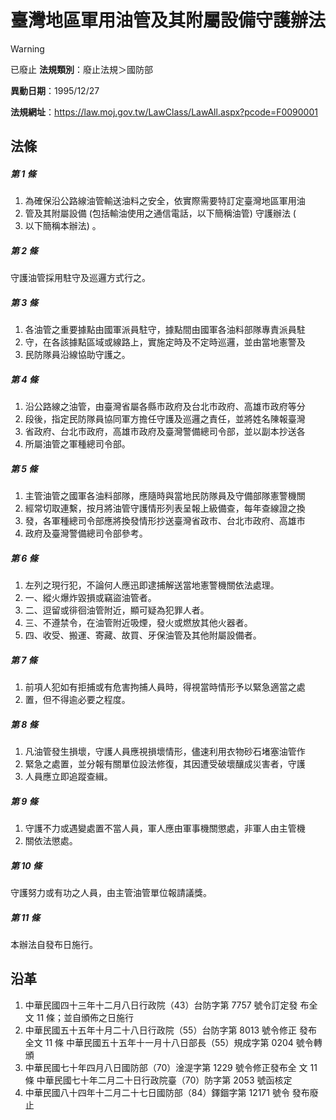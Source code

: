 # 臺灣地區軍用油管及其附屬設備守護辦法


> [!WARNING]
> 已廢止
**法規類別**：廢止法規＞國防部

**異動日期**：1995/12/27  

**法規網址**：https://law.moj.gov.tw/LawClass/LawAll.aspx?pcode=F0090001



## 法條
##### 第 1 條
1. 為確保沿公路線油管輸送油料之安全，依實際需要特訂定臺灣地區軍用油
1. 管及其附屬設備 (包括輸油使用之通信電話，以下簡稱油管) 守護辦法 (
1. 以下簡稱本辦法) 。

##### 第 2 條
守護油管採用駐守及巡邏方式行之。

##### 第 3 條
1. 各油管之重要據點由國軍派員駐守，據點間由國軍各油料部隊專責派員駐
1. 守，在各該據點區域或線路上，實施定時及不定時巡邏，並由當地憲警及
1. 民防隊員沿線協助守護之。

##### 第 4 條
1. 沿公路線之油管，由臺灣省屬各縣市政府及台北市政府、高雄市政府等分
1. 段後，指定民防隊員協同軍方擔任守護及巡邏之責任，並將姓名陳報臺灣
1. 省政府、台北市政府，高雄市政府及臺灣警備總司令部，並以副本抄送各
1. 所屬油管之軍種總司令部。

##### 第 5 條
1. 主管油管之國軍各油料部隊，應隨時與當地民防隊員及守備部隊憲警機關
1. 經常切取連繫，按月將油管守護情形列表呈報上級備查，每年查線證之換
1. 發，各軍種總司令部應將換發情形抄送臺灣省政市、台北市政府、高雄市
1. 政府及臺灣警備總司令部參考。

##### 第 6 條
1. 左列之現行犯，不論何人應迅即逮捕解送當地憲警機關依法處理。
1. 一、縱火爆炸毀損或竊盜油管者。
1. 二、逗留或徘徊油管附近，顯可疑為犯罪人者。
1. 三、不遵禁令，在油管附近吸煙，發火或燃放其他火器者。
1. 四、收受、搬運、寄藏、故買、牙保油管及其他附屬設備者。

##### 第 7 條
1. 前項人犯如有拒捕或有危害拘捕人員時，得視當時情形予以緊急適當之處
1. 置，但不得逾必要之程度。

##### 第 8 條
1. 凡油管發生損壞，守護人員應視損壞情形，儘速利用衣物砂石堵塞油管作
1. 緊急之處置，並分報有關單位設法修復，其因遭受破壞釀成災害者，守護
1. 人員應立即追蹤查緝。

##### 第 9 條
1. 守護不力或遇變處置不當人員，軍人應由軍事機關懲處，非軍人由主管機
1. 關依法懲處。

##### 第 10 條
守護努力或有功之人員，由主管油管單位報請議獎。

##### 第 11 條
本辦法自發布日施行。

## 沿革
1. 中華民國四十三年十二月八日行政院（43）台防字第 7757 號令訂定發       布全文 11 條；並自頒佈之日施行                                                              
1. 中華民國五十五年十月二十八日行政院（55）台防字第 8013 號令修正       發布全文 11 條                                                       中華民國五十五年十一月十八日部長（55）規成字第 0204 號令轉頒         
1. 中華民國七十年四月八日國防部（70）淦湜字第 1229 號令修正發布全       文 11 條                                                             中華民國七十年二月二十日行政院臺（70）防字第 2053 號函核定           
1. 中華民國八十四年十二月二十七日國防部（84）鐸錮字第 12171  號令       發布廢止
